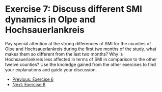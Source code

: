 # Exercise 7: Discuss different SMI dynamics in Olpe and Hochsauerlankreis

Pay special attention at the strong differences
of SMI for the counties of Olpe and Hochsauerlankreis during the first two months of the study.
what makes them so different from the last two months? Why is Hochsauerlankreis less affected in terms
of SMI in comparison to the other twelve counties? Use the knoledge gained from the other exercises to
find your explanations and guide your discussion.

* [Previous: Exercise 6](ex6.md)
* [Next: Exercise 8](ex8.md)